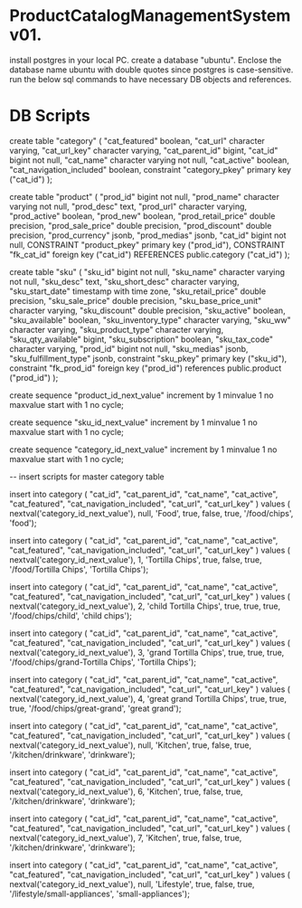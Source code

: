 # ProductCatalogManagementSystem v01.
install postgres in your local PC.
create a database "ubuntu". 
Enclose the database name ubuntu with double quotes since postgres is case-sensitive.  
run the below sql commands to have necessary DB objects and references. 

# DB Scripts


create table "category"
(
    "cat_featured" boolean,
    "cat_url" character varying,
    "cat_url_key" character varying,
    "cat_parent_id" bigint,
    "cat_id" bigint not null,
    "cat_name" character varying not null,
    "cat_active" boolean,
    "cat_navigation_included" boolean,
    constraint "category_pkey" primary key ("cat_id")
);

create table "product"
(
    "prod_id" bigint not null,
    "prod_name" character varying not null,
    "prod_desc" text,
    "prod_url" character varying,
    "prod_active" boolean,
    "prod_new" boolean,
    "prod_retail_price" double precision,
    "prod_sale_price" double precision,
    "prod_discount" double precision,
    "prod_currency" jsonb,
    "prod_medias" jsonb,
    "cat_id" bigint not null,
    CONSTRAINT "product_pkey" primary key ("prod_id"),
    CONSTRAINT "fk_cat_id" foreign key ("cat_id")
        REFERENCES public.category ("cat_id") 
);

create table "sku"
(
    "sku_id" bigint not null,
    "sku_name" character varying not null,
    "sku_desc" text,
    "sku_short_desc" character varying,
    "sku_start_date" timestamp with time zone,
    "sku_retail_price" double precision,
    "sku_sale_price" double precision,
    "sku_base_price_unit" character varying,
    "sku_discount" double precision,
    "sku_active" boolean,
    "sku_available" boolean,
    "sku_inventory_type" character varying,
    "sku_ww" character varying,
    "sku_product_type" character varying,
    "sku_qty_available" bigint,
    "sku_subscription" boolean,
    "sku_tax_code" character varying,
    "prod_id" bigint not null,
    "sku_medias" jsonb,
    "sku_fulfillment_type" jsonb,
    constraint "sku_pkey" primary key ("sku_id"),
    constraint "fk_prod_id" foreign key ("prod_id")
        references public.product ("prod_id")
);



create sequence "product_id_next_value"
    increment by 1 
    minvalue 1
    no maxvalue
    start with 1 
    no cycle;

create sequence "sku_id_next_value"
    increment by 1 
    minvalue 1
    no maxvalue
    start with 1 
    no cycle;

create sequence "category_id_next_value"
    increment by 1 
    minvalue 1
    no maxvalue
    start with 1 
    no cycle;

  -- insert scripts for master category table

insert into category ( "cat_id", "cat_parent_id", "cat_name", "cat_active", "cat_featured", "cat_navigation_included", "cat_url", "cat_url_key" ) 
                values ( nextval('category_id_next_value'), null, 'Food', true, false, true, '/food/chips', 'food');
                
insert into category ( "cat_id", "cat_parent_id", "cat_name", "cat_active", "cat_featured", "cat_navigation_included", "cat_url", "cat_url_key" ) 
                values ( nextval('category_id_next_value'), 1, 'Tortilla Chips', true, false, true, '/food/Tortilla Chips', 'Tortilla Chips');
                
insert into category ( "cat_id", "cat_parent_id", "cat_name", "cat_active", "cat_featured", "cat_navigation_included", "cat_url", "cat_url_key" ) 
                values ( nextval('category_id_next_value'), 2, 'child Tortilla Chips', true, true, true, '/food/chips/child', 'child chips');

insert into category ( "cat_id", "cat_parent_id", "cat_name", "cat_active", "cat_featured", "cat_navigation_included", "cat_url", "cat_url_key" ) 
                values ( nextval('category_id_next_value'), 3, 'grand Tortilla Chips', true, true, true, '/food/chips/grand-Tortilla Chips', 'Tortilla Chips');

insert into category ( "cat_id", "cat_parent_id", "cat_name", "cat_active", "cat_featured", "cat_navigation_included", "cat_url", "cat_url_key" ) 
                values ( nextval('category_id_next_value'), 4, 'great grand Tortilla Chips', true, true, true, '/food/chips/great-grand', 'great grand');
                
insert into category ( "cat_id", "cat_parent_id", "cat_name", "cat_active", "cat_featured", "cat_navigation_included", "cat_url", "cat_url_key" ) 
                values ( nextval('category_id_next_value'), null, 'Kitchen', true, false, true, '/kitchen/drinkware', 'drinkware');
                
insert into category ( "cat_id", "cat_parent_id", "cat_name", "cat_active", "cat_featured", "cat_navigation_included", "cat_url", "cat_url_key" ) 
                values ( nextval('category_id_next_value'), 6, 'Kitchen', true, false, true, '/kitchen/drinkware', 'drinkware');

insert into category ( "cat_id", "cat_parent_id", "cat_name", "cat_active", "cat_featured", "cat_navigation_included", "cat_url", "cat_url_key" ) 
                values ( nextval('category_id_next_value'), 7, 'Kitchen', true, false, true, '/kitchen/drinkware', 'drinkware');			
                
                
insert into category ( "cat_id", "cat_parent_id", "cat_name", "cat_active", "cat_featured", "cat_navigation_included", "cat_url", "cat_url_key" ) 
                values ( nextval('category_id_next_value'), null, 'Lifestyle', true, false, true, '/lifestyle/small-appliances', 'small-appliances');

